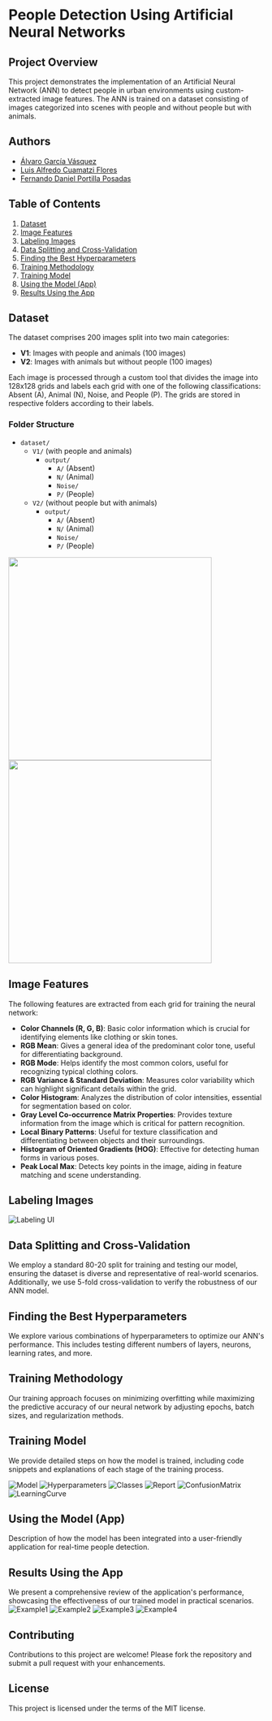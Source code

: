 # People Detection Using Artificial Neural Networks

## Project Overview
This project demonstrates the implementation of an Artificial Neural Network (ANN) to detect people in urban environments using custom-extracted image features. The ANN is trained on a dataset consisting of images categorized into scenes with people and without people but with animals.

## Authors
- [Álvaro García Vásquez](https://github.com/AlvaroVasquezAI)
- [Luis Alfredo Cuamatzi Flores](https://github.com/mexboxluis)
- [Fernando Daniel Portilla Posadas](https://github.com/Makinadefuego)

## Table of Contents
1. [Dataset](#dataset)
2. [Image Features](#features)
3. [Labeling Images](#labeling)
4. [Data Splitting and Cross-Validation](#splitting)
5. [Finding the Best Hyperparameters](#hyperparameters)
6. [Training Methodology](#training)
7. [Training Model](#model-training)
8. [Using the Model (App)](#using-app)
9. [Results Using the App](#results-app)

## Dataset
The dataset comprises 200 images split into two main categories:
- **V1**: Images with people and animals (100 images)
- **V2**: Images with animals but without people (100 images)

Each image is processed through a custom tool that divides the image into 128x128 grids and labels each grid with one of the following classifications: Absent (A), Animal (N), Noise, and People (P). The grids are stored in respective folders according to their labels.

### Folder Structure
- `dataset/`
  - `V1/` (with people and animals)
    - `output/`
      - `A/` (Absent)
      - `N/` (Animal)
      - `Noise/`
      - `P/` (People)
  - `V2/` (without people but with animals)
    - `output/`
      - `A/` (Absent)
      - `N/` (Animal)
      - `Noise/`
      - `P/` (People)

<img src="resources/images/v1Example.png" width="400"> 
<img src="resources/images/v2Example.png" width="400"> 

## Image Features
The following features are extracted from each grid for training the neural network:
- **Color Channels (R, G, B)**: Basic color information which is crucial for identifying elements like clothing or skin tones.
- **RGB Mean**: Gives a general idea of the predominant color tone, useful for differentiating background.
- **RGB Mode**: Helps identify the most common colors, useful for recognizing typical clothing colors.
- **RGB Variance & Standard Deviation**: Measures color variability which can highlight significant details within the grid.
- **Color Histogram**: Analyzes the distribution of color intensities, essential for segmentation based on color.
- **Gray Level Co-occurrence Matrix Properties**: Provides texture information from the image which is critical for pattern recognition.
- **Local Binary Patterns**: Useful for texture classification and differentiating between objects and their surroundings.
- **Histogram of Oriented Gradients (HOG)**: Effective for detecting human forms in various poses.
- **Peak Local Max**: Detects key points in the image, aiding in feature matching and scene understanding.

## Labeling Images
![Labeling UI](resources/images/UI.png)

## Data Splitting and Cross-Validation
We employ a standard 80-20 split for training and testing our model, ensuring the dataset is diverse and representative of real-world scenarios. Additionally, we use 5-fold cross-validation to verify the robustness of our ANN model.

## Finding the Best Hyperparameters
We explore various combinations of hyperparameters to optimize our ANN's performance. This includes testing different numbers of layers, neurons, learning rates, and more.

## Training Methodology
Our training approach focuses on minimizing overfitting while maximizing the predictive accuracy of our neural network by adjusting epochs, batch sizes, and regularization methods.

## Training Model
We provide detailed steps on how the model is trained, including code snippets and explanations of each stage of the training process.

![Model](resources/results/model/Results.png)
![Hyperparameters](resources/results/model/Hyperparameters.png)
![Classes](resources/results/model/ClassFeature.png)
![Report](resources/results/model/ClassificationReport.png)
![ConfusionMatrix](resources/results/model/ConfusionMatrix.png)
![LearningCurve](resources/results/model/LearningCurve.png)

## Using the Model (App)
Description of how the model has been integrated into a user-friendly application for real-time people detection.

## Results Using the App
We present a comprehensive review of the application's performance, showcasing the effectiveness of our trained model in practical scenarios.
![Example1](resources/results/app/example1.png)
![Example2](resources/results/app/example2.png)
![Example3](resources/results/app/example3.png)
![Example4](resources/results/app/example4.png)

## Contributing
Contributions to this project are welcome! Please fork the repository and submit a pull request with your enhancements.

## License
This project is licensed under the terms of the MIT license.
